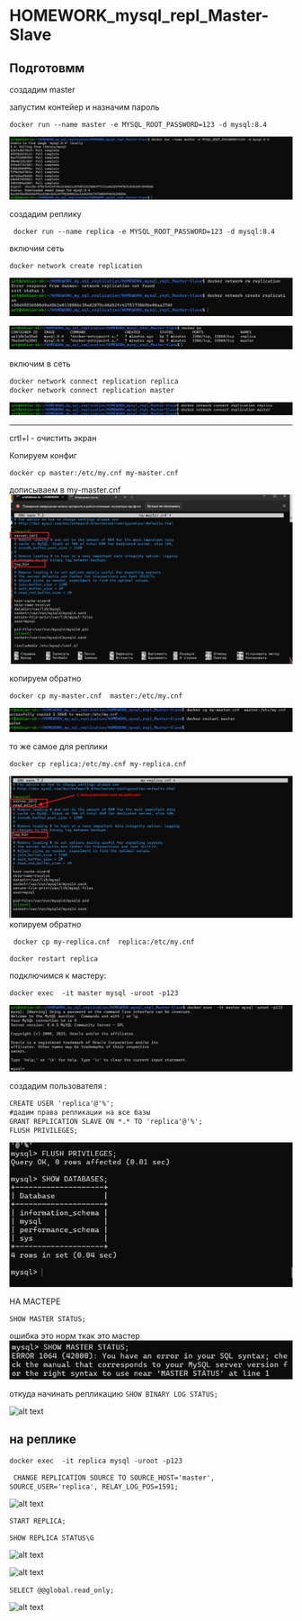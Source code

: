 # HOMEWORK_mysql_repl_Master-Slave

## Подготовмм
создадим master 

запустим контейер и назначим пароль
```
docker run --name master -e MYSQL_ROOT_PASSWORD=123 -d mysql:8.4   
```
![alt text](image.png)

создадим реплику
```
 docker run --name replica -e MYSQL_ROOT_PASSWORD=123 -d mysql:8.4
```
включим сеть 

```
docker network create replication
```
![alt text](image-1.png)

![alt text](image-2.png)

включим в сеть 

```
docker network connect replication replica
docker network connect replication master
```
![alt text](image-3.png)

-----------------------------------------------------------

crtl+l  - очистить экран

Копируем конфиг
```
docker cp master:/etc/my.cnf my-master.cnf
```

дописываем в my-master.cnf
![alt text](image-5.png)

копируем обратно
```
docker cp my-master.cnf  master:/etc/my.cnf
```
![alt text](image-6.png)

то же самое для реплики

```
docker cp replica:/etc/my.cnf my-replica.cnf
```
![alt text](image-7.png)
копируем обратно
```
 docker cp my-replica.cnf  replica:/etc/my.cnf
```
```
docker restart replica
```
подключимся к мастеру:

```
docker exec  -it master mysql -uroot -p123
```

![alt text](image-8.png)

создадим пользователя :
```
CREATE USER 'replica'@'%';
#дадим права репликации на все базы
GRANT REPLICATION SLAVE ON *.* TO 'replica'@'%';
FLUSH PRIVILEGES;
```
![alt text](image-9.png)

НА МАСТЕРЕ
```
SHOW MASTER STATUS;
```
ошибка это норм  ткак это мастер
![alt text](image-10.png)

откуда начинать репликацию
```SHOW BINARY LOG STATUS;```

![alt text](image-12.png)

## на реплике
```
docker exec  -it replica mysql -uroot -p123
```

```
 CHANGE REPLICATION SOURCE TO SOURCE_HOST='master', SOURCE_USER='replica', RELAY_LOG_POS=1591;
```
![alt text](image-13.png)


```
START REPLICA;
```
```
SHOW REPLICA STATUS\G
```

![alt text](image-14.png)


![alt text](image-15.png)

 ```SELECT @@global.read_only;```

![alt text](image-16.png)

